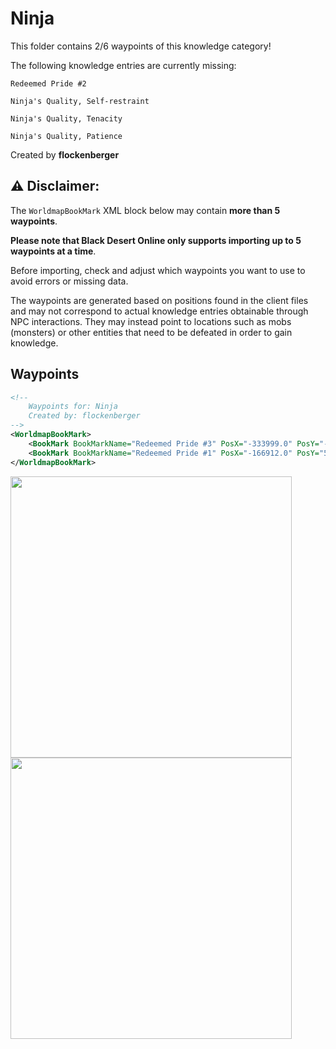 # Ninja

This folder contains 2/6 waypoints of this knowledge category!

The following knowledge entries are currently missing: 

```
Redeemed Pride #2
```

```
Ninja's Quality, Self-restraint
```

```
Ninja's Quality, Tenacity
```

```
Ninja's Quality, Patience
```


Created by **flockenberger**

## ⚠️ Disclaimer:
The `WorldmapBookMark` XML block below may contain **more than 5 waypoints**.

**Please note that Black Desert Online only supports importing up to 5 waypoints at a time**.

Before importing, check and adjust which waypoints you want to use to avoid errors or missing data.

The waypoints are generated based on positions found in the client files and may not correspond to actual knowledge entries obtainable through NPC interactions.
They may instead point to locations such as mobs (monsters) or other entities that need to be defeated in order to gain knowledge.

## Waypoints
```xml
<!--
    Waypoints for: Ninja
    Created by: flockenberger
-->
<WorldmapBookMark>
    <BookMark BookMarkName="Redeemed Pride #3" PosX="-333999.0" PosY="-7102.39990234375" PosZ="372674.0" />
    <BookMark BookMarkName="Redeemed Pride #1" PosX="-166912.0" PosY="5885.52001953125" PosZ="52937.69921875" />
</WorldmapBookMark>
```

<img src="./Ninja_Redeemed Pride #3_Preview.webp" width="450"/> <img src="./Ninja_Redeemed Pride #1_Preview.webp" width="450"/> 